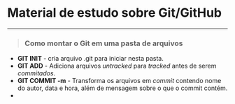 # Material de estudo sobre Git/GitHub

***

>### Como montar o Git em uma pasta de arquivos

- **GIT INIT** - cria arquivo .git para iniciar nesta pasta.
- **GIT ADD** - Adiciona arquivos *untracked* para *tracked* antes de serem *commitados*.
- **GIT COMMIT -m** - Transforma os arquivos em *commit* contendo nome do autor, data e hora, além de mensagem sobre o que o commit contém.
- 

